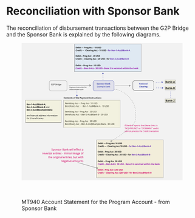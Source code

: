 # Reconciliation with Sponsor Bank

The reconciliation of disbursement transactions between the G2P Bridge and the Sponsor Bank is explained by the following diagrams.

<figure><img src="../../.gitbook/assets/Reconciliation-with-Sponsor-Bank-1 (1).jpg" alt=""><figcaption></figcaption></figure>

<figure><img src="../../.gitbook/assets/Reconciliation-with-Sponsor-Bank-2.jpg" alt=""><figcaption><p>MT940 Account Statement for the Program Account - from Sponsor Bank </p></figcaption></figure>

